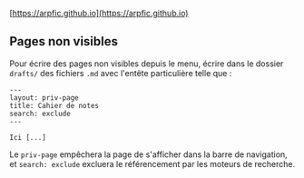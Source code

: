 [https://arpfic.github.io](https://arpfic.github.io)

## Pages non visibles

Pour écrire des pages non visibles depuis le menu, écrire dans le dossier `drafts/` des fichiers `.md` avec l'entête particulière telle que :

```
---
layout: priv-page
title: Cahier de notes
search: exclude
---

Ici [...]
```

Le `priv-page` empêchera la page de s'afficher dans la barre de navigation, et `search: exclude` excluera le référencement par les moteurs de recherche.
